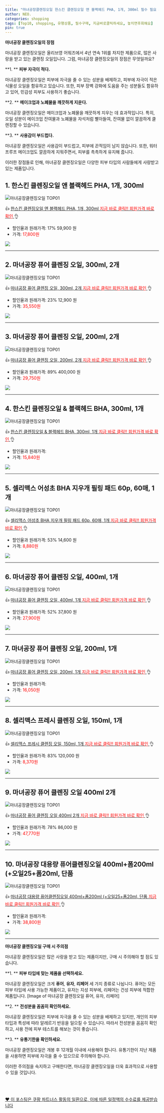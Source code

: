 ```yaml
---
title: "마녀공장클렌징오일 한스킨 클렌징오일 앤 블랙헤드 PHA, 1개, 300ml 필수 필요 추천 제품 비교 최저 가격 비교 장점 구매 후기 구매평"
author: NEO.
categories: shopping
tags: [Top10, shopping, 유행상품, 필수구매, 지금바로클릭하세요, 놓치면후회해요]
pin: true
---
```

**마녀공장 클렌징오일의 장점**

마녀공장 클렌징오일은 올리브영 어워즈에서 4년 연속 1위를 차지한 제품으로, 많은 사랑을 받고 있는 클렌징 오일입니다. 그럼, 마녀공장 클렌징오일의 장점은 무엇일까요?

**1. ** **피부 자극이 적다.**

마녀공장 클렌징오일은 피부에 자극을 줄 수 있는 성분을 배제하고, 피부에 자극이 적은 식물성 오일을 함유하고 있습니다. 또한, 피부 장벽 강화에 도움을 주는 성분들도 함유하고 있어, 민감성 피부도 사용하기 좋습니다.

**2. ** **메이크업과 노폐물을 깨끗하게 지운다.**

마녀공장 클렌징오일은 메이크업과 노폐물을 깨끗하게 지우는 데 효과적입니다. 특히, 오일 성분이 메이크업 잔여물과 노폐물을 자석처럼 빨아들여, 잔여물 없이 깔끔하게 클렌징할 수 있습니다.

**3. ** **사용감이 부드럽다.**

마녀공장 클렌징오일은 사용감이 부드럽고, 피부에 끈적임이 남지 않습니다. 또한, 워터프루프 메이크업도 깔끔하게 지워주면서, 피부를 촉촉하게 유지해 줍니다.

이러한 장점들로 인해, 마녀공장 클렌징오일은 다양한 피부 타입의 사람들에게 사랑받고 있는 제품입니다.

   

## 1. 한스킨 클렌징오일 앤 블랙헤드 PHA, 1개, 300ml

![마녀공장클렌징오일 TOP01](https://thumbnail6.coupangcdn.com/thumbnails/remote/490x490ex/image/retail/images/322211253187123-b9b85b8d-c035-4756-8d0b-a999f0309aa0.jpg)


👍 [한스킨 클렌징오일 앤 블랙헤드 PHA, 1개, 300ml <font color=red> 지금 바로 클릭!! 회원가격 바로 확인 </font> ](https://link.coupang.com/re/AFFSDP?lptag=AF3617701&subid=GithubCoopas&pageKey=7549485231&traceid=V0-153&itemId=19864385899&vendorItemId=3136494839) 👌 


- 할인율과 원래가격: 17%  59,900   원
- 가격: <span style='color:red'>17,800원</span>

[![](/discount_price.png)](https://link.coupang.com/re/AFFSDP?lptag=AF3617701&subid=GithubCoopas&pageKey=7549485231&traceid=V0-153&itemId=19864385899&vendorItemId=3136494839)

---


   

## 2. 마녀공장 퓨어 클렌징 오일, 300ml, 2개

![마녀공장클렌징오일 TOP01](https://thumbnail10.coupangcdn.com/thumbnails/remote/490x490ex/image/vendor_inventory/ab91/a214d0e4cc1e34047f57356ddc3ee5687314fa69f018595ce4a54673f3ba.png)


👍 [마녀공장 퓨어 클렌징 오일, 300ml, 2개 <font color=red> 지금 바로 클릭!! 회원가격 바로 확인 </font> ](https://link.coupang.com/re/AFFSDP?lptag=AF3617701&subid=GithubCoopas&pageKey=6165729062&traceid=V0-153&itemId=19516995922&vendorItemId=87933523229) 👌 


- 할인율과 원래가격: 23%  12,900   원
- 가격: <span style='color:red'>35,550원</span>

[![](/discount_price.png)](https://link.coupang.com/re/AFFSDP?lptag=AF3617701&subid=GithubCoopas&pageKey=6165729062&traceid=V0-153&itemId=19516995922&vendorItemId=87933523229)

---


   

## 3. 마녀공장 퓨어 클렌징 오일, 200ml, 2개

![마녀공장클렌징오일 TOP01](https://thumbnail8.coupangcdn.com/thumbnails/remote/490x490ex/image/vendor_inventory/aa8a/c1de99efb291684960c0447d85d4e2e4423e83868bd402915cbaf545741e.png)


👍 [마녀공장 퓨어 클렌징 오일, 200ml, 2개 <font color=red> 지금 바로 클릭!! 회원가격 바로 확인 </font> ](https://link.coupang.com/re/AFFSDP?lptag=AF3617701&subid=GithubCoopas&pageKey=6165729062&traceid=V0-153&itemId=18708349076&vendorItemId=87403194828) 👌 


- 할인율과 원래가격: 89%  400,000   원
- 가격: <span style='color:red'>29,750원</span>

[![](/discount_price.png)](https://link.coupang.com/re/AFFSDP?lptag=AF3617701&subid=GithubCoopas&pageKey=6165729062&traceid=V0-153&itemId=18708349076&vendorItemId=87403194828)

---


   

## 4. 한스킨 클렌징오일 & 블랙헤드 BHA, 300ml, 1개

![마녀공장클렌징오일 TOP01](https://thumbnail8.coupangcdn.com/thumbnails/remote/490x490ex/image/retail/images/2888946269395389-e93d4b0f-9eb8-415f-baca-99cc80797652.jpg)


👍 [한스킨 클렌징오일 & 블랙헤드 BHA, 300ml, 1개 <font color=red> 지금 바로 클릭!! 회원가격 바로 확인 </font> ](https://link.coupang.com/re/AFFSDP?lptag=AF3617701&subid=GithubCoopas&pageKey=5547480247&traceid=V0-153&itemId=8755223337&vendorItemId=3136494841) 👌 


- 할인율과 원래가격: 
- 가격: <span style='color:red'>15,840원</span>

[![](/discount_price.png)](https://link.coupang.com/re/AFFSDP?lptag=AF3617701&subid=GithubCoopas&pageKey=5547480247&traceid=V0-153&itemId=8755223337&vendorItemId=3136494841)

---


   

## 5. 셀리맥스 어성초 BHA 지우개 필링 패드 60p, 60매, 1개

![마녀공장클렌징오일 TOP01](https://thumbnail7.coupangcdn.com/thumbnails/remote/490x490ex/image/retail/images/4532182216577074-eb602d88-0cf2-40c2-a89a-7f3bbd640709.jpg)


👍 [셀리맥스 어성초 BHA 지우개 필링 패드 60p, 60매, 1개 <font color=red> 지금 바로 클릭!! 회원가격 바로 확인 </font> ](https://link.coupang.com/re/AFFSDP?lptag=AF3617701&subid=GithubCoopas&pageKey=6470133507&traceid=V0-153&itemId=17552137297&vendorItemId=78412338662) 👌 


- 할인율과 원래가격: 53%  14,600   원
- 가격: <span style='color:red'>8,880원</span>

[![](/discount_price.png)](https://link.coupang.com/re/AFFSDP?lptag=AF3617701&subid=GithubCoopas&pageKey=6470133507&traceid=V0-153&itemId=17552137297&vendorItemId=78412338662)

---


   

## 6. 마녀공장 퓨어 클렌징 오일, 400ml, 1개

![마녀공장클렌징오일 TOP01](https://thumbnail8.coupangcdn.com/thumbnails/remote/490x490ex/image/vendor_inventory/897e/04aa059e21c7a967cbe91a9dbb7d86ef437970ef3b1abad028b39a87efd2.jpg)


👍 [마녀공장 퓨어 클렌징 오일, 400ml, 1개 <font color=red> 지금 바로 클릭!! 회원가격 바로 확인 </font> ](https://link.coupang.com/re/AFFSDP?lptag=AF3617701&subid=GithubCoopas&pageKey=6165729062&traceid=V0-153&itemId=16835959774&vendorItemId=87904695426) 👌 


- 할인율과 원래가격: 52%  37,800   원
- 가격: <span style='color:red'>27,900원</span>

[![](/discount_price.png)](https://link.coupang.com/re/AFFSDP?lptag=AF3617701&subid=GithubCoopas&pageKey=6165729062&traceid=V0-153&itemId=16835959774&vendorItemId=87904695426)

---


   

## 7. 마녀공장 퓨어 클렌징 오일, 200ml, 1개

![마녀공장클렌징오일 TOP01](https://thumbnail8.coupangcdn.com/thumbnails/remote/490x490ex/image/vendor_inventory/bab2/752493efc53440aa00f1e4995fc52f87f18c584ee1e5bff440d24e62751b.jpg)


👍 [마녀공장 퓨어 클렌징 오일, 200ml, 1개 <font color=red> 지금 바로 클릭!! 회원가격 바로 확인 </font> ](https://link.coupang.com/re/AFFSDP?lptag=AF3617701&subid=GithubCoopas&pageKey=6165729062&traceid=V0-153&itemId=19690825270&vendorItemId=82254136511) 👌 


- 할인율과 원래가격: 
- 가격: <span style='color:red'>16,050원</span>

[![](/discount_price.png)](https://link.coupang.com/re/AFFSDP?lptag=AF3617701&subid=GithubCoopas&pageKey=6165729062&traceid=V0-153&itemId=19690825270&vendorItemId=82254136511)

---


   

## 8. 셀리맥스 프레시 클렌징 오일, 150ml, 1개

![마녀공장클렌징오일 TOP01](https://thumbnail9.coupangcdn.com/thumbnails/remote/490x490ex/image/retail/images/2901950160971569-a7fbd359-a2f6-4736-a951-62c05e6fa4e1.jpg)


👍 [셀리맥스 프레시 클렌징 오일, 150ml, 1개 <font color=red> 지금 바로 클릭!! 회원가격 바로 확인 </font> ](https://link.coupang.com/re/AFFSDP?lptag=AF3617701&subid=GithubCoopas&pageKey=228668089&traceid=V0-153&itemId=725131055&vendorItemId=4834142676) 👌 


- 할인율과 원래가격: 83%  120,000   원
- 가격: <span style='color:red'>8,370원</span>

[![](/discount_price.png)](https://link.coupang.com/re/AFFSDP?lptag=AF3617701&subid=GithubCoopas&pageKey=228668089&traceid=V0-153&itemId=725131055&vendorItemId=4834142676)

---


   

## 9. 마녀공장 퓨어 클렌징 오일 400ml 2개

![마녀공장클렌징오일 TOP01](https://thumbnail8.coupangcdn.com/thumbnails/remote/490x490ex/image/vendor_inventory/71a4/7071e58f4ba6941b4062d09fd9edb05a2708f7e8152f25e4027d43da16f6.png)


👍 [마녀공장 퓨어 클렌징 오일 400ml 2개 <font color=red> 지금 바로 클릭!! 회원가격 바로 확인 </font> ](https://link.coupang.com/re/AFFSDP?lptag=AF3617701&subid=GithubCoopas&pageKey=6165729062&traceid=V0-153&itemId=19668056087&vendorItemId=87889295375) 👌 


- 할인율과 원래가격: 78%  86,000   원
- 가격: <span style='color:red'>47,770원</span>

[![](/discount_price.png)](https://link.coupang.com/re/AFFSDP?lptag=AF3617701&subid=GithubCoopas&pageKey=6165729062&traceid=V0-153&itemId=19668056087&vendorItemId=87889295375)

---


   

## 10. 마녀공장 대용량 퓨어클렌징오일 400ml+폼200ml (+오일25+폼20ml, 단품

![마녀공장클렌징오일 TOP01](https://thumbnail10.coupangcdn.com/thumbnails/remote/490x490ex/image/vendor_inventory/1092/e2a74cf61aee819c08448f431809f6eca355d427ab4cabaa6bd68ed5aa2b.jpg)


👍 [마녀공장 대용량 퓨어클렌징오일 400ml+폼200ml (+오일25+폼20ml, 단품 <font color=red> 지금 바로 클릭!! 회원가격 바로 확인 </font> ](https://link.coupang.com/re/AFFSDP?lptag=AF3617701&subid=GithubCoopas&pageKey=7470543626&traceid=V0-153&itemId=19492474382&vendorItemId=78418748635) 👌 


- 할인율과 원래가격: 
- 가격: <span style='color:red'>38,800원</span>

[![](/discount_price.png)](https://link.coupang.com/re/AFFSDP?lptag=AF3617701&subid=GithubCoopas&pageKey=7470543626&traceid=V0-153&itemId=19492474382&vendorItemId=78418748635)

---
**마녀공장 클렌징오일 구매 시 주의점**

마녀공장 클렌징오일은 많은 사랑을 받고 있는 제품이지만, 구매 시 주의해야 할 점도 있습니다.

**1. ** **피부 타입에 맞는 제품을 선택하세요.**

마녀공장 클렌징오일은 크게 **퓨어**, **유자**, **리페어** 세 가지 종류로 나뉩니다. 퓨어는 모든 피부 타입에 사용 가능한 제품이고, 유자는 지성 피부에, 리페어는 건성 피부에 적합한 제품입니다.
[Image of 마녀공장 클렌징오일 퓨어, 유자, 리페어]

**2. ** **전성분을 꼼꼼히 확인하세요.**

마녀공장 클렌징오일은 피부에 자극을 줄 수 있는 성분을 배제하고 있지만, 개인의 피부 타입과 특성에 따라 알레르기 반응을 일으킬 수 있습니다. 따라서 전성분을 꼼꼼히 확인하고, 사용 전에 피부 테스트를 해보는 것이 좋습니다.

**3. ** **유통기한을 확인하세요.**

마녀공장 클렌징오일은 개봉 후 12개월 이내에 사용해야 합니다. 유통기한이 지난 제품을 사용하면 피부에 자극을 줄 수 있으므로 주의해야 합니다.

이러한 주의점을 숙지하고 구매한다면, 마녀공장 클렌징오일을 더욱 효과적으로 사용할 수 있을 것입니다.<br><br><br><br><br> [ ❤  이 포스팅은 쿠팡 파트너스 활동의 일환으로, 이에 따른 일정액의 수수료를 제공받습니다](https://link.coupang.com/a/bcEFyh)